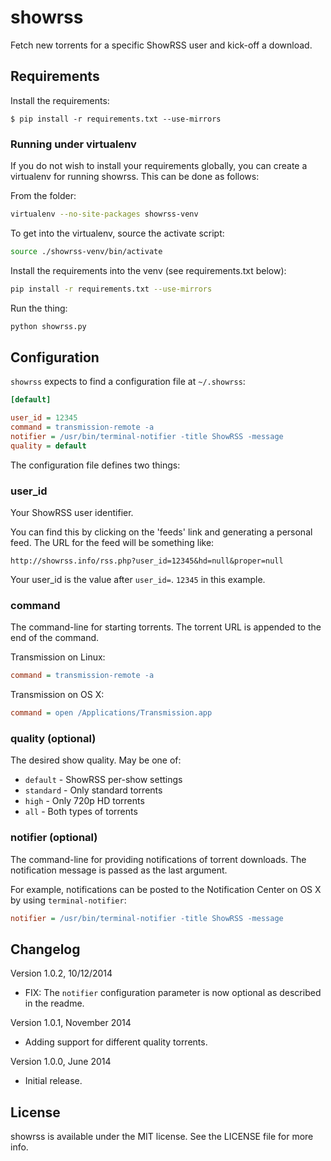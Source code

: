 showrss
=======

Fetch new torrents for a specific ShowRSS user and kick-off a download.

Requirements
------------

Install the requirements:

    $ pip install -r requirements.txt --use-mirrors

### Running under virtualenv

If you do not wish to install your requirements globally, you can create a virtualenv for running showrss. This can be done as follows:

From the folder:

```bash
virtualenv --no-site-packages showrss-venv
```

To get into the virtualenv, source the activate script:

```bash
source ./showrss-venv/bin/activate
```
    
Install the requirements into the venv (see requirements.txt below):

```bash
pip install -r requirements.txt --use-mirrors
```

Run the thing:

```bash
python showrss.py
```

Configuration
-------------

`showrss` expects to find a configuration file at `~/.showrss`:

```ini
[default]

user_id = 12345
command = transmission-remote -a
notifier = /usr/bin/terminal-notifier -title ShowRSS -message
quality = default
```

The configuration file defines two things:

### user_id

Your ShowRSS user identifier.

You can find this by clicking on the 'feeds' link and generating a personal feed. The URL for the feed will be something like:

    http://showrss.info/rss.php?user_id=12345&hd=null&proper=null

Your user_id is the value after `user_id=`. `12345` in this example.

### command

The command-line for starting torrents. The torrent URL is appended to the end of the command.

Transmission on Linux:

```ini
command = transmission-remote -a
```

Transmission on OS X:

```ini
command = open /Applications/Transmission.app
```

### quality (optional)

The desired show quality. May be one of:

- `default` - ShowRSS per-show settings
- `standard` - Only standard torrents
- `high` - Only 720p HD torrents
- `all` - Both types of torrents

### notifier (optional)

The command-line for providing notifications of torrent downloads. The notification message is passed as the last argument.

For example, notifications can be posted to the Notification Center on OS X by using `terminal-notifier`:

```ini
notifier = /usr/bin/terminal-notifier -title ShowRSS -message
```

Changelog
---------

Version 1.0.2, 10/12/2014

- FIX: The `notifier` configuration parameter is now optional as described in the readme.

Version 1.0.1, November 2014

- Adding support for different quality torrents.

Version 1.0.0, June 2014

- Initial release.

License
-------

showrss is available under the MIT license. See the LICENSE file for more info.